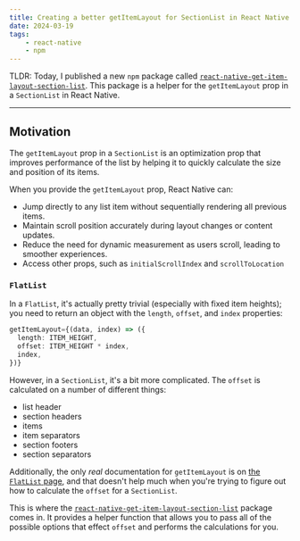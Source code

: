 ```yaml
---
title: Creating a better getItemLayout for SectionList in React Native
date: 2024-03-19
tags:
    - react-native
    - npm
---
```

TLDR: Today, I published a new `npm` package called [`react-native-get-item-layout-section-list`][1]. This package is a helper for the `getItemLayout` prop in a `SectionList` in React Native.

---

## Motivation

The `getItemLayout` prop in a `SectionList` is an optimization prop that improves performance of the list by helping it to quickly calculate the size and position of its items.

When you provide the `getItemLayout` prop, React Native can:

* Jump directly to any list item without sequentially rendering all previous items.
* Maintain scroll position accurately during layout changes or content updates.
* Reduce the need for dynamic measurement as users scroll, leading to smoother experiences.
* Access other props, such as `initialScrollIndex` and `scrollToLocation`

### `FlatList`
In a `FlatList`, it's actually pretty trivial (especially with fixed item heights); you need to return an object with the `length`, `offset`, and `index` properties:

```ts
getItemLayout={(data, index) => ({
  length: ITEM_HEIGHT,
  offset: ITEM_HEIGHT * index,
  index,
})}
```

However, in a `SectionList`, it's a bit more complicated. The `offset` is calculated on a number of different things:

* list header
* section headers
* items
* item separators
* section footers
* section separators

Additionally, the only _real_ documentation for `getItemLayout` is on [the `FlatList` page][2], and that doesn't help much when you're trying to figure out how to calculate the `offset` for a `SectionList`.

This is where the [`react-native-get-item-layout-section-list`][1] package comes in. It provides a helper function that allows you to pass all of the possible options that effect `offset` and performs the calculations for you.

[1]: <https://github.com/damonbauer/react-native-get-item-layout-section-list>
[2]: <https://reactnative.dev/docs/flatlist#getitemlayout>
